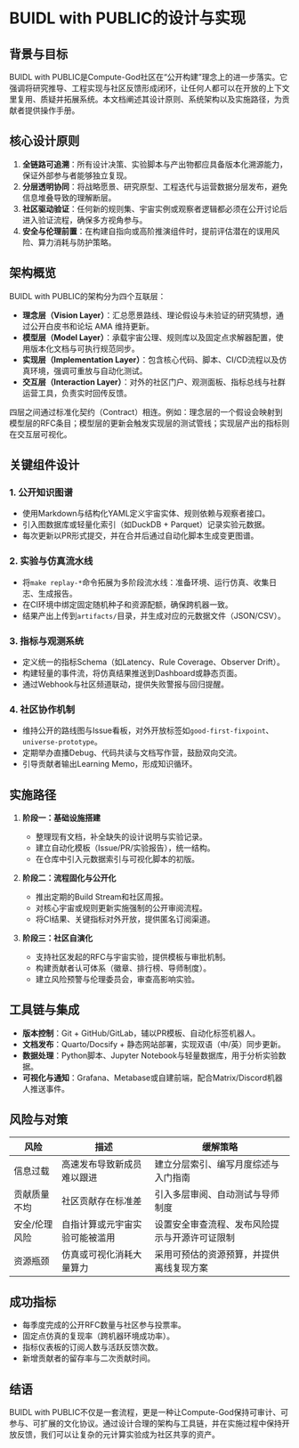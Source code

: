 # BUIDL with PUBLIC的设计与实现

## 背景与目标

BUIDL with PUBLIC是Compute-God社区在“公开构建”理念上的进一步落实。它强调将研究推导、工程实现与社区反馈形成闭环，让任何人都可以在开放的上下文里复用、质疑并拓展系统。本文档阐述其设计原则、系统架构以及实施路径，为贡献者提供操作手册。

## 核心设计原则

1. **全链路可追溯**：所有设计决策、实验脚本与产出物都应具备版本化溯源能力，保证外部参与者能够独立复现。
2. **分层透明协同**：将战略愿景、研究原型、工程迭代与运营数据分层发布，避免信息堆叠导致的理解断层。
3. **社区驱动验证**：任何新的规则集、宇宙实例或观察者逻辑都必须在公开讨论后进入验证流程，确保多方视角参与。
4. **安全与伦理前置**：在构建自指向或高阶推演组件时，提前评估潜在的误用风险、算力消耗与防护策略。

## 架构概览

BUIDL with PUBLIC的架构分为四个互联层：

- **理念层（Vision Layer）**：汇总愿景路线、理论假设与未验证的研究猜想，通过公开白皮书和论坛 AMA 维持更新。
- **模型层（Model Layer）**：承载宇宙公理、规则库以及固定点求解器配置，使用版本化文档与可执行规范同步。
- **实现层（Implementation Layer）**：包含核心代码、脚本、CI/CD流程以及仿真环境，强调可重放与自动化测试。
- **交互层（Interaction Layer）**：对外的社区门户、观测面板、指标总线与社群运营工具，负责实时回传反馈。

四层之间通过标准化契约（Contract）相连。例如：理念层的一个假设会映射到模型层的RFC条目；模型层的更新会触发实现层的测试管线；实现层产出的指标则在交互层可视化。

## 关键组件设计

### 1. 公开知识图谱

- 使用Markdown与结构化YAML定义宇宙实体、规则依赖与观察者接口。
- 引入图数据库或轻量化索引（如DuckDB + Parquet）记录实验元数据。
- 每次更新以PR形式提交，并在合并后通过自动化脚本生成变更图谱。

### 2. 实验与仿真流水线

- 将`make replay-*`命令拓展为多阶段流水线：准备环境、运行仿真、收集日志、生成报告。
- 在CI环境中绑定固定随机种子和资源配额，确保跨机器一致。
- 结果产出上传到`artifacts/`目录，并生成对应的元数据文件（JSON/CSV）。

### 3. 指标与观测系统

- 定义统一的指标Schema（如Latency、Rule Coverage、Observer Drift）。
- 构建轻量的事件流，将仿真结果推送到Dashboard或静态页面。
- 通过Webhook与社区频道联动，提供失败警报与回归提醒。

### 4. 社区协作机制

- 维持公开的路线图与Issue看板，对外开放标签如`good-first-fixpoint`、`universe-prototype`。
- 定期举办直播Debug、代码共读与文档写作营，鼓励双向交流。
- 引导贡献者输出Learning Memo，形成知识循环。

## 实施路径

1. **阶段一：基础设施搭建**
   - 整理现有文档，补全缺失的设计说明与实验记录。
   - 建立自动化模板（Issue/PR/实验报告），统一结构。
   - 在仓库中引入元数据索引与可视化脚本的初版。

2. **阶段二：流程固化与公开化**
   - 推出定期的Build Stream和社区周报。
   - 对核心宇宙或规则更新实施强制的公开审阅流程。
   - 将CI结果、关键指标对外开放，提供匿名订阅渠道。

3. **阶段三：社区自演化**
   - 支持社区发起的RFC与宇宙实验，提供模板与审批机制。
   - 构建贡献者认可体系（徽章、排行榜、导师制度）。
   - 建立风险预警与伦理委员会，审查高影响实验。

## 工具链与集成

- **版本控制**：Git + GitHub/GitLab，辅以PR模板、自动化标签机器人。
- **文档发布**：Quarto/Docsify + 静态网站部署，实现双语（中/英）同步更新。
- **数据处理**：Python脚本、Jupyter Notebook与轻量数据库，用于分析实验数据。
- **可视化与通知**：Grafana、Metabase或自建前端，配合Matrix/Discord机器人推送事件。

## 风险与对策

| 风险 | 描述 | 缓解策略 |
| --- | --- | --- |
| 信息过载 | 高速发布导致新成员难以跟进 | 建立分层索引、编写月度综述与入门指南 |
| 贡献质量不均 | 社区贡献存在标准差 | 引入多层审阅、自动测试与导师制度 |
| 安全/伦理风险 | 自指计算或元宇宙实验可能被滥用 | 设置安全审查流程、发布风险提示与开源许可证限制 |
| 资源瓶颈 | 仿真或可视化消耗大量算力 | 采用可预估的资源预算，并提供离线复现方案 |

## 成功指标

- 每季度完成的公开RFC数量与社区参与投票率。
- 固定点仿真的复现率（跨机器环境成功率）。
- 指标仪表板的订阅人数与活跃反馈次数。
- 新增贡献者的留存率与二次贡献时间。

## 结语

BUIDL with PUBLIC不仅是一套流程，更是一种让Compute-God保持可审计、可参与、可扩展的文化协议。通过设计合理的架构与工具链，并在实施过程中保持开放反馈，我们可以让复杂的元计算实验成为社区共享的资产。
